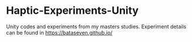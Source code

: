# Haptic-Experiments-Unity
Unity codes and experiments from my masters studies. Experiment details can be found in https://bataseven.github.io/
